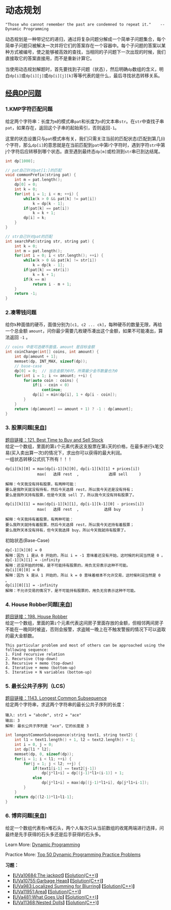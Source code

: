 # 动态规划
`"Those who cannot remember the past are condemned to repeat it."    -- Dynamic Programming`   

动态规划是一种带记忆的递归，通过将复杂问题分解成一个简单子问题集合，每个简单子问题只被解决一次并将它们的答案存在一个容器中。每个子问题的答案以某种方式被编号，使之能够被高效的查找，当相同的子问题下一次出现的时候，我们直接取它的答案直接用，而不是重新计算它。      

当使用动态规划解题时，首先要找到子问题（状态），然后明确`dp`数组的含义，明白`dp[i]`或`dp[i][j]`或`dp[i][j][k]`等等代表的是什么，最后寻找状态转移关系。   

## [经典DP问题](https://github.com/labuladong/fucking-algorithm/tree/master/%E5%8A%A8%E6%80%81%E8%A7%84%E5%88%92%E7%B3%BB%E5%88%97)
### 1.KMP字符匹配问题
给定两个字符串：长度为`m`的模式串`pat`和长度为`n`的文本串`str`。在`str`中查找子串`pat`，如果存在，返回这个子串的起始索引，否则返回`-1`。  

这里的状态设置只与`pat`模式串有关，我们只需关注当前的匹配状态(匹配到第几(i)个字符，那么`dp[i]`的意思就是在当前匹配到`pat`中第i个字符时，遇到字符`str`中第j个字符后应转移到哪个状态。直至遇到最终态`dp[m]`或检测到`str`串已到达结尾。
```c++
int dp[1000];

// pat自己针对pat[1:]的匹配
void commonPrefix(string pat) {
    int m = pat.length();
    dp[0] = 0;
    int k = 0;
    for(int i = 1; i < m; ++i) {
        while(k > 0 && pat[k] != pat[i])
            k = dp[k - 1];
        if(pat[k] == pat[i])
            k = k + 1;
        dp[i] = k; 
    }
}

// str自己针对pat的匹配
int searchPat(string str, string pat) {
    int k = 0;
    int m = pat.length();
    for(int i = 0; i < str.length(); ++i) {
        while(k > 0 && pat[k] != str[i])
            k = dp[k - 1];
        if(pat[k] == str[i])
            k = k + 1;
        if(k == m)
            return i - m + 1;
    }
    return -1;
}
```

### 2.凑零钱问题
给你`k`种面值的硬币，面值分别为`[c1, c2 ... ck]`，每种硬币的数量无限，再给一个总金额 `amount`，问你最少需要几枚硬币凑出这个金额，如果不可能凑出，算法返回 `-1` 。
```c++
// coins 中是可选硬币面值，amount 是目标金额
int coinChange(int[] coins, int amount) {
    int dp[amount + 1];
    memset(dp, INT_MAX, sizeof(dp));
    // base-case
    dp[0] = 0;  // 当总金额为0时，所需最少金币数量也为0
    for(int i = 1; i <= amount; ++i) {
        for(auto coin : coins) {
            if(i - coin < 0)
                continue;
            dp[i] = min(dp[i], 1 + dp[i - coin]);
        }
    }
    return (dp[amount] == amount + 1) ? -1 : dp[amount];
}
```

### 3. 股票问题[[来自]](https://github.com/labuladong/fucking-algorithm/blob/master/%E5%8A%A8%E6%80%81%E8%A7%84%E5%88%92%E7%B3%BB%E5%88%97/%E5%9B%A2%E7%81%AD%E8%82%A1%E7%A5%A8%E9%97%AE%E9%A2%98.md)
[题目链接：121. Best Time to Buy and Sell Stock](https://leetcode.com/problems/best-time-to-buy-and-sell-stock/)    
给定一个数组，里面的第`i`个元素代表这支股票在第`i`天的价格，在最多进行`k`笔交易(买入卖出算一次)的情况下，求出你可以获得的最大利润。  
一组状态转移公式抗下所有！！！
```
dp[i][k][0] = max(dp[i-1][k][0], dp[i-1][k][1] + prices[i])
              max(   选择 rest  ,             选择 sell     )

解释：今天我没有持有股票，有两种可能：
要么是我昨天就没有持有，然后今天选择 rest，所以我今天还是没有持有；
要么是我昨天持有股票，但是今天我 sell 了，所以我今天没有持有股票了。

dp[i][k][1] = max(dp[i-1][k][1], dp[i-1][k-1][0] - prices[i])
              max(   选择 rest  ,           选择 buy         )

解释：今天我持有着股票，有两种可能：
要么我昨天就持有着股票，然后今天选择 rest，所以我今天还持有着股票；
要么我昨天本没有持有，但今天我选择 buy，所以今天我就持有股票了。
```
初始状态(Base-Case)
```
dp[-1][k][0] = 0
解释：因为 i 是从 0 开始的，所以 i = -1 意味着还没有开始，这时候的利润当然是 0 。
dp[-1][k][1] = -infinity
解释：还没开始的时候，是不可能持有股票的，用负无穷表示这种不可能。
dp[i][0][0] = 0
解释：因为 k 是从 1 开始的，所以 k = 0 意味着根本不允许交易，这时候利润当然是 0 。
dp[i][0][1] = -infinity
解释：不允许交易的情况下，是不可能持有股票的，用负无穷表示这种不可能。
```

### 4. House Robber问题[[来自]](https://leetcode.com/problems/house-robber/discuss/156523/From-good-to-great.-How-to-approach-most-of-DP-problems.)
[题目链接：198. House Robber](https://leetcode.com/problems/house-robber/)    
给定一个数组，里面的第`i`个元素代表这间房子里面存放的金额，但相邻两间房子不能在一晚同时被盗，否则会报警，求盗贼一晚上在不触发警报的情况下可以盗取的最大金额数。   
```
This particular problem and most of others can be approached using the following sequence:
1. Find recursive relation  
2. Recursive (top-down)
3. Recursive + memo (top-down)
4. Iterative + memo (bottom-up)
5. Iterative + N variables (bottom-up)
```

### 5. 最长公共子序列（LCS）
[题目链接：1143. Longest Common Subsequence](https://leetcode.com/problems/longest-common-subsequence/)   
给定两个字符串，求这两个字符串的最长公共子序列的长度：
```
输入: str1 = "abcde", str2 = "ace" 
输出: 3  
解释: 最长公共子序列是 "ace"，它的长度是 3
```
```c++
int longestCommonSubsequence(string text1, string text2) {
    int l1 = text1.length() + 1, l2 = text2.length() + 1;
    int i = 0, j = 0;
    int dp[l1 * l2];
    memset(dp, 0, sizeof(dp));
    for(i = 1; i < l1; ++i) {
        for(j = 1; j < l2; ++j) {
            if(text1[i-1] == text2[j-1])
                dp[j*l1+i] = dp[(j-1)*l1+(i-1)] + 1;
            else
                dp[j*l1+i] = max(dp[(j-1)*l1+i], dp[j*l1+i-1]);
        }
    }
    return dp[(l2-1)*l1+l1-1];
}
```

### 6. 博弈问题[[来自]](https://github.com/labuladong/fucking-algorithm/blob/master/%E5%8A%A8%E6%80%81%E8%A7%84%E5%88%92%E7%B3%BB%E5%88%97/%E5%8A%A8%E6%80%81%E8%A7%84%E5%88%92%E4%B9%8B%E5%8D%9A%E5%BC%88%E9%97%AE%E9%A2%98.md)
给定一个数组代表有n堆石头，两个人每次只从当前数组的收尾两端进行选择，问最终是先手获得的石头多还是后手获得的石头多。   



Learn More: [Dynamic Programming](https://www.geeksforgeeks.org/dynamic-programming/)   

Practice More: [Top 50 Dynamic Programming Practice Problems](https://blog.usejournal.com/top-50-dynamic-programming-practice-problems-4208fed71aa3)




**习题：**  
* **[**[UVa10684:The jackpot](https://vjudge.net/problem/UVA-10684)**]** **[**[Solution(C++)][1]**]**
* **[**[UVa10755:Garbage Heap](https://vjudge.net/problem/UVA-10755)**]** **[**[Solution(C++)][1]**]**
* **[**[UVa983:Localized Summing for Blurring](https://vjudge.net/problem/UVA-983)**]** **[**[Solution(C++)][1]**]**
* **[**[UVa11951:Area](https://vjudge.net/problem/UVA-11951)**]** **[**[Solution(C++)][1]**]**
* **[**[UVa481:What Goes Up](https://vjudge.net/problem/UVA-481)**]** **[**[Solution(C++)][1]**]**
* **[**[UVa11368:Nested Dolls](https://vjudge.net/problem/UVA-11368)**]** **[**[Solution(C++)][1]**]**

[1]: https://github.com/Huixxi/Algorithm-with-Cplusplus/blob/master/Week01-%E5%9F%BA%E7%A1%80/UVa1585_Score.cpp
